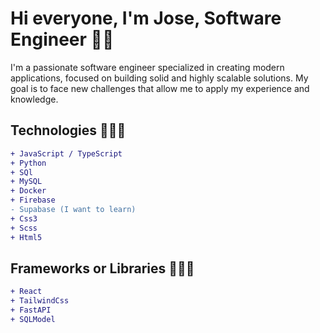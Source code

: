 # Hi everyone, I'm Jose, Software Engineer 👋🏼

I'm a passionate software engineer specialized in creating modern applications, focused on building solid and highly scalable solutions. My goal is to face new challenges that allow me to apply my experience and knowledge.

## Technologies 👨🏽‍💻
```diff
+ JavaScript / TypeScript
+ Python
+ SQl
+ MySQL
+ Docker
+ Firebase
- Supabase (I want to learn)
+ Css3
+ Scss
+ Html5
```
## Frameworks or Libraries 👷🏻‍♂️
```diff
+ React
+ TailwindCss
+ FastAPI
+ SQLModel
```
